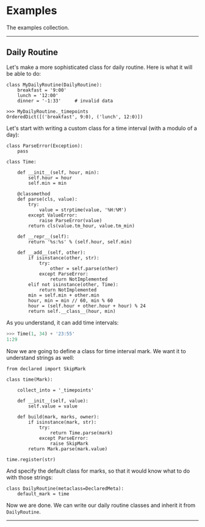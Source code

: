 # Examples

The examples collection.

---

## Daily Routine

Let's make a more sophisticated class for daily routine. Here is what it will be able to do:

    class MyDailyRoutine(DailyRoutine):
        breakfast = '9:00'
        lunch = '12:00'
        dinner = '-1:33'     # invalid data

    >>> MyDailyRoutine._timepoints
    OrderedDict([('breakfast', 9:0), ('lunch', 12:0)])

Let's start with writing a custom class for a time interval (with a modulo of a day):

    class ParseError(Exception):
        pass

    class Time:

        def __init__(self, hour, min):
            self.hour = hour
            self.min = min

        @classmethod
        def parse(cls, value):
            try:
                value = strptime(value, '%H:%M')
            except ValueError:
                raise ParseError(value)
            return cls(value.tm_hour, value.tm_min)

        def __repr__(self):
            return '%s:%s' % (self.hour, self.min)

        def __add__(self, other):
            if isinstance(other, str):
                try:
                    other = self.parse(other)
                except ParseError:
                    return NotImplemented
            elif not isinstance(other, Time):
                return NotImplemented
            min = self.min + other.min
            hour, min = min // 60, min % 60
            hour = (self.hour + other.hour + hour) % 24
            return self.__class__(hour, min)
            
As you understand, it can add time intervals:

```python
>>> Time(1, 34) + '23:55'
1:29
```

Now we are going to define a class for time interval mark. We want it to understand strings as well:

    from declared import SkipMark

    class time(Mark):

        collect_into = '_timepoints'

        def __init__(self, value):
            self.value = value

        def build(mark, marks, owner):
            if isinstance(mark, str):
                try:
                    return Time.parse(mark)
                except ParseError:
                    raise SkipMark
            return Mark.parse(mark.value)

    time.register(str)

And specify the default class for marks, so that it would know what to do with those strings:

    class DailyRoutine(metaclass=DeclaredMeta):
        default_mark = time
        
Now we are done. We can write our daily routine classes and inherit it from `DailyRoutine`.

-----------------------